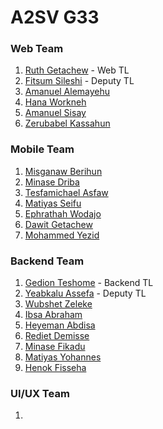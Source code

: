 # A2SV G33

### Web Team

1. [Ruth Getachew](https://github.com/ruthgdb) - Web TL
2. [Fitsum Sileshi](https://github.com/FII78) - Deputy TL
3. [Amanuel Alemayehu](https://github.com/amanz55)
4. [Hana Workneh](https://github.com/Hana-Workneh)
5. [Amanuel Sisay](https://github.com/amanabiy)
6. [Zerubabel Kassahun](https://github.com/ZerubabelK)


### Mobile Team

1. [Misganaw Berihun](https://github.com/Misganaw-Berihun)
2. [Minase Driba](https://github.com/minasedr)
3. [Tesfamichael Asfaw](https://github.com/tesfaymebre)
4. [Matiyas Seifu](https://github.com/mati1yas)
5. [Ephrathah Wodajo](https://github.com/ephrathah0)
6. [Dawit Getachew](https://github.com/Dawit-Getachew)
7. [Mohammed Yezid](https://github.com/ibnuyezid)

### Backend Team

1. [Gedion Teshome](https://github.com/gediont) - Backend TL
2. [Yeabkalu Assefa](https://github.com/YeabAM) - Deputy TL
3. [Wubshet Zeleke](https://github.com/wubeZ)
4. [Ibsa Abraham](https://github.com/ibsa21)
5. [Heyeman Abdisa](https://github.com/heyeman)
6. [Rediet Demisse](https://github.com/Redi22)
7. [Minase Fikadu](https://github.com/manasseh-fikadu)
8. [Matiyas Yohannes](https://github.com/Matiyas1994)
9. [Henok Fisseha](https://github.com/Henokaa)

### UI/UX Team

1.
